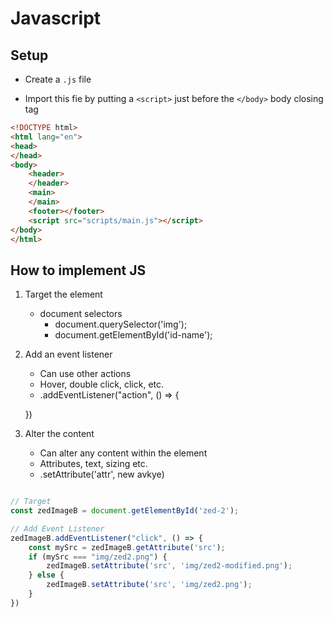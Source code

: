 # Javascript

## Setup

- Create a `.js` file

- Import this fie by putting a `<script>` just before the `</body>` body closing tag

```html
<!DOCTYPE html>
<html lang="en">
<head>
</head>
<body>
    <header>
    </header>
    <main>
    </main>
    <footer></footer>
    <script src="scripts/main.js"></script>
</body>
</html>
```

## How to implement JS

1. Target the element
    - document selectors
        - document.querySelector('img');
        - document.getElementById('id-name');

2. Add an event listener
    - Can use other actions
    - Hover, double click, click, etc.
    - .addEventListener("action", () => {

    })

3. Alter the content
    - Can alter any content within the element
    - Attributes, text, sizing etc.
    - .setAttribute('attr', new avkye)

```js

// Target
const zedImageB = document.getElementById('zed-2');

// Add Event Listener
zedImageB.addEventListener("click", () => {
    const mySrc = zedImageB.getAttribute('src');
    if (mySrc === "img/zed2.png") {
        zedImageB.setAttribute('src', 'img/zed2-modified.png');
    } else {
        zedImageB.setAttribute('src', 'img/zed2.png');
    }
})
```
